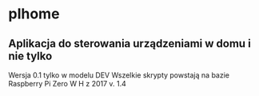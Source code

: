 # pIhome 
## Aplikacja do sterowania urządzeniami w domu i nie tylko
Wersja 0.1 tylko w modelu DEV
Wszelkie skrypty powstają na bazie Raspberry Pi Zero W H z 2017 v. 1.4 

